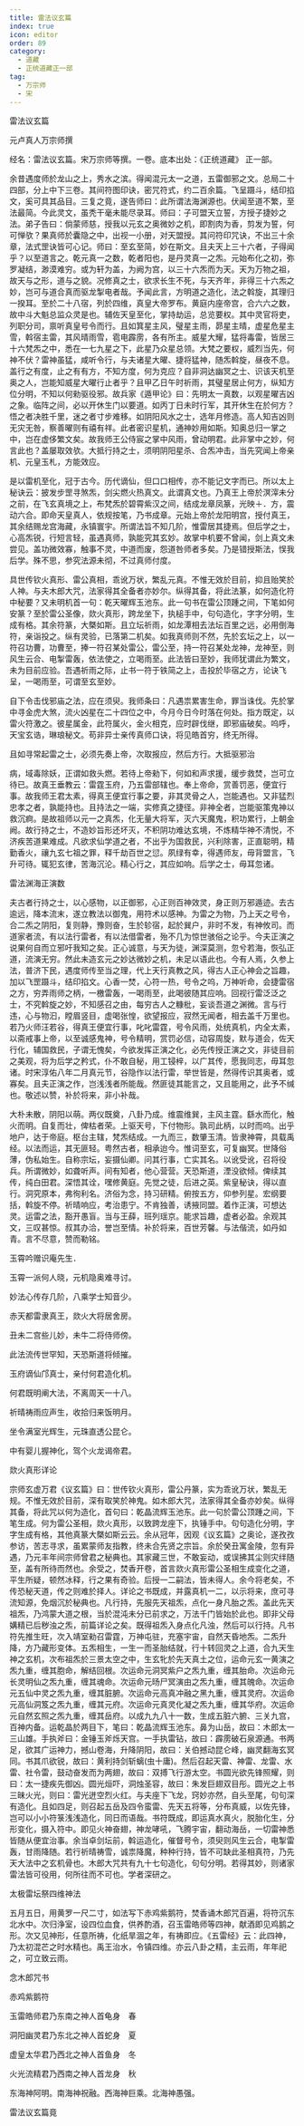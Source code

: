 ```yaml
---
title: 雷法议玄篇
index: true
icon: editor
order: 89
category:
  - 道藏
  - 正统道藏正一部
tag:
  - 万宗师
  - 宋
---
```


雷法议玄篇  

元卢真人万宗师撰  

经名：雷法议玄篇。宋万宗师等撰。一卷。底本出处：《正统道藏》 正一部。  

余昔遇度师於龙山之上，秀水之滨。得闻混元太一之道，五雷御邪之文。总局二十四部，分上中下三卷。其间符图印诀，密咒符式，约二百余篇。飞呈蹑斗，结印掐文，奚可具其品目。三复之竟，遂告师曰：此所谓法海渊源也。伏闻至道不繁，至法最简。今此灵文，虽秃干毫未能尽录耳。师曰：子可盟天立誓，方授子捷妙之法。弟子告曰：倘蒙师慈，授我以元玄之奥微妙之机，即割肉为香，剪发为誓，何可惮欤？果真师於囊隐之中，出视一小册，对天盟授。其问符印咒诀，不出三十余章，法式罡诀皆可心记。师曰：至玄至简，妙在斯文。且夫天上三十六者，子得闻乎？以至道言之。乾元真一之数，乾者阳也，是丹灵真一之炁。元始布化之初，弥罗凝结，渺漠难穷。或为轩为盖，为阙为宫，以三十六炁而为天。天为万物之祖，故天与之形，道与之貌。况修真之士，欲求长生不死，与天齐年，非得三十六炁之妙，岂可与道合真而驱龙掣电者哉。予闻此言，方明道之造化，法之斡旋，其理归一揆耳。至於二十八宿，列於四维，真皇大帝罗布。黄庭内座帝宫，合六六之数，故中斗大魁总监众灵是也。辅佐天皇至化，掌持劫运，总览要权。其中灵官将吏，列职分司，禀听真皇号令而行。且如箕星主风，璧星主雨，昴星主晴，虚星危星主雪，斡宿主雷，其风晴雨雪，雹电霹雳，各有所主。威星大耀，猛将毒雷，皆居三十六梵炁之中，悉在一七九星之下，此星乃众星总领。大梵之要权，威烈当先，何神不伏？雷神虽猛，咸听令行，与夫诸星大曜、捷将猛神，随炁斡旋，昼夜不息。盖行之有度，止之有有方，不知方度，何为克应？自非洞达幽冥之士、识该天机至奥之人，岂能知威星大曜行止者乎？且甲乙日午时祈雨，其璧星居止何方，纵知方位分明，不知以何勑驱役邪。故兵家《遁甲论》曰：先明太一真数，以观星曜吉凶之象。临阵之间，必以开休生门以要道。如丙丁日未时行军，其开休生在於何方？悟之者决胜千里，迷之者寸步难移。如阴阳风水之士，选年月修造。高人知吉凶则无灾无咎，察善曜则有禧有祥。此者密识星机，通神妙用如斯。知奥总归一掌之中，岂在虚侈繁文矣。故我师王公侍宸之掌中风雨，曾动明君。此非掌中之妙，何言此也？盖屡取效欤。大抵行持之士，须明阴阳星杀、合炁冲击，当先究闻上帝亲机、元皇玉札，方能效应。  

是以雷机至化，冠于古今。历代谪仙，但口口相传，亦不能记文字而已。所以太上秘诀云：披发步罡寻煞炁，剑尖燃火热真文。此谓真文也。乃真王上帝於溟滓未分之前，在飞玄真境之上，布梵炁於碧霄紫汉之间，结成龙章凤篆，光映＋．方，震动六合。即命天皇真人，依规按笔，乃书成章。元始上帝於龙阳明宫，授付真王，其余结赐龙宫海藏，永镇寰宇。所谓法旨不知几阶，惟雷居其捷焉。但后学之士，心高炁锐，行短言轻，虽遇真师，孰能究其玄妙。故掌中机要不曾闻，剑上真文未尝见。盖功微效寡，触事不灵，中道而废，怨道咎师者多矣。乃是错授斯法，悮我后学。殊不思，参究法源未彻，不过真师付度。  

具世传钦火真形、雷公真相，乖讹万状，繁乱元真。不惟无效於目前，抑且贻笑於人神。与夫木郎大咒，法家得其全备者亦妙尔。纵得其备，将此法篆，如何造化符中秘要？又未明机首一句：乾天曜辉玉池东。此一句书在雷公顶踵之间，下笔如何安篆？至於雷公圣像，欻火真形，跨龙坐下，执槌手中，句句造化，字字分明，生成有格。其余符篆，大槩如斯。且立坛祈雨，如龙潭相去法坛百里之远，必用倒海符，亲诣投之。纵有灵验，已落第二机矣。如我真师则不然，先於玄坛之上，以一符召功曹，功曹至，捧一符召某处雷公，雷公至，持一符召某处龙神，龙神至，则风生云合、电掣雷轰，依法使之，立喝雨至。此法皆曰至妙，我师犹谓此为繁文，未为目前应验。吾遇祈雨之际，止书一符于铁简之上，击投於毕宿之方，论诀飞呈，一喝雨至，可谓至玄至妙。  

自下令击伐邪庙之法，应在须臾。我师条曰：凡遇祟累害生命，罪当诛伐。先於掌中寻金虎大煞，流火凶星在二十四位之中，今月今日今时落在何处。指方既定，以雷火符激之。彼星属金，此符属火，金火相克，应时辟伐继，即邪庙破矣。呜呼，天宝玄诰，琳琅秘文。苟非异士亲传真师口诀，将见皓首穷，终无所得。  

且如寻常起雷之士，必须先奏上帝，次取报应，然后方行。大抵驱邪治  

病，域毒除妖，正谓如救头燃。若待上帝勑下，何如和声求援，缓步救焚，岂可立待已。故真王垂教云：雷霆玉府，乃五雷部辖也。奉上帝命，赏善罚恶，便宜行事。故我师王君太素，得真王便宜行事之要，非其灵骨之人，岂能遇也。又非猛烈忠孝之者，孰能持也。且持法之一端，实修真之捷径。非神全者，岂能驱策鬼神以救沉痾。是故祖师以元一之真炁，化无量大将军，灭六天魔鬼，积功累行，上朝金阙。故行持之士，不造妙旨形还坏灭，不积阴功难达玄境，不炼精华神不清悦，不济疾苦道果难成。凡欲求仙学道之者，不出乎为国救民，兴利除害，正直聪明，精勤香火，禳九玄七祖之罪，释千劫百世之愆。夙绿有幸，得遇师友，毋背盟言，飞升可待。辄犯玄律，苦海沉沦。精心行之，其应如响。后学之士，毋耳忽诸。  

雷法渊海正演数  

夫古者行持之士，以心感物，以正御邪，心正则百神效灵，身正则万邪遁迹。去古逾远，降本流末，遂立教法以御鬼，用符术以感神。为雷之为物，乃上天之号令，合二炁之阴阳，复则静，豫则奋，生於轸宿，起於巽户，非时不发，有神攸司。而道家者流，有以法行雷者，有以法借雷者，殆不几为惊世骇俗之论乎。今夫正演之说果何自而立邪吁我知之矣。正心诚意，与天为徒，渊深莫测，忽兮若海，恢弘正道，流演无穷。然此未造玄元之妙达微妙之机，未足以语此也。今有人焉，久参上法，普济下民，遇度师传至当之理，代上天行真教之风，得古人正心神会之旨趣，加以飞罡蹑斗，结印掐文。心香一焚，心符一热，号令之呜，万神听命，会捷雷宿之方，穷弄雨师之柄，一檄雷轰，一喝雨至，此喝彼随其应响。回视行雷泛泛之士，不究斡旋之妙，不知感召之由，每穷古人之糠枇，妄谈吾道之渊微。言与行违，心与物汩，瞠眉竖目，虚喝张惶，欲望报应，寂然无闻者，相去盖千万里也。若乃火师汪若谷，得真王便宜行事，叱叱雷霆，号令风雨，处统真机，内全太素，以斋戒事上帝，以至诚感鬼神，号令精明，赏罚必信，动容周旋，默与道会，佐天行化，辅国救民，子谓无愧矣，今欲发挥正演之化，必先传授正演之文，非徒目前之美观，将为后学之矜式，仆不敢自秘，用工锓梓，以广其传，愿我同志，毋耳忽诸。时宋淳佑八年二月真元节，谷隐作以法行雷，举世皆是，然得传识其奥者，或寡矣。且夫正演之作，岂浅浅者所能哉。然匪徒其能言之，又且能用之，此予不缄也。敬述以赞，补於将来，非小补哉。  

大朴未散，阴阳以萌。两仪既奠，八卦乃成。维震维巽，主风主霆。繇水而化，触火而明。自复而壮，俾枯者荣。上驱天号，下付物形。孰司此柄，以时而呜。出乎地户，达于帝庭。枢台主辖，梵炁结成。一九而三，数肇玉清。皆隶神霄，具载禹经。以法而运，其无匪轻。粤然古者，相承迨今。惟词至玄，可复幽冥。世降俗薄，伪私始生。自称宗坛，妄摄仙卿。问其行事，亡实其名。以讹受讹，召将役兵。所谓微妙，如聋听声。间有知者，他心营营。天恐斯道，湮没欲倾。俾续其传，纯白田君。深悟其诠，嘿修黄庭。先觉之徒，后进之英。紫皇秘诀，得以直行。洞究原本，弗徇利名。济俗为念，持习研精。俯按五方，仰参列星。宏纲要括，斡旋不停。祈晴响应，考治患宁。不肯独善，诱掖同盟。着作正演，可想达灵。运雷之法，豁开愚盲。当与王薛，班列瑶京。能求旨趣，虚者必盈。余观其文，三叹甚惊。叔其办洽，誉岂至情。补於将来，百世芳馨。与法偕流，如丹如青。言不尽意，赞而勒铭。  

玉霄吟赠识庵先生．  

玉霄一派何人晓，元机隐奥难寻讨。  

妙法心传存几阶，八乘学士知音少。  

赤天都雷隶真王，欻火大将居舍房。  

丑未二宫些儿妙，未牛二将侍师傍。  

此法流传世罕知，天恐斯道将倾摧。  

玉府谪仙邝真士，亲付何君造化机。  

何君既明阐大法，不离周天一十八。  

祈晴祷雨应声生，收拾归来饭明月。  

坐令满室光辉生，元珠直透公昆仑。  

中有婴儿握神化，驾个火龙谒帝君。  

欻火真形详论  

宗师玄虚万君《议玄篇》曰：世传钦火真形，雷公丹篆，实为乖讹万状，繁乱无规。不惟无效於目前，深有取笑於神鬼。如木郎大咒，法家得其全备亦妙矣。纵得其备，将此咒以何为造化，首句曰：乾晶流辉玉池东。此一句於雷公顶踵之间，下笔生成。何为雷公圣相，欻火真形，以致跨龙座下，执锤手中。句句造化分明，字字生成有格，其他真篆大槩如斯云云。余从冠年，因观《议玄篇》之奥论，遂孜孜参访，苦志寻求，虽累蒙师友指教，终未合先贤之宗旨。余於癸丑寓金陵，忽有异遇，乃元丰年间宗师曾君之秘典也。其家藏三世，不敢妄动，或误拂其尘则灾绊随至，盖有所待而然也。余受之，焚香开卷，首言欻火真形雷公圣相生成变化之道，平生所疑，顿然冰释，行之果有奇验。后授一二嗣法，皆未得人。余今将老矣，不传恐秘天道，传之则难於择人。详论之书既成，并露真机一二，以示将来，庶可寻流知源，免烟沉於秘典也。凡行持，先服先天祖炁，点化一身凡胎之炁。盖此先天祖炁，乃鸿蒙大道之根，当於混沌未分已前求之，万法千门皆始於此也。即非父母媾精已后秽浊之炁，前篇详论之矣。既得祖炁入身点化凡浊，然后可以行持。凡书符先推生旺，次入靖室勑召雷霆，万神屯驻，充塞宇宙，自然天昏地炁。二炁升降，方乃藏形变体。五炁相生，一生一而圣胎结就，行十转回灵之上道，合九天生神之玄机，次布祖炁於三景太空之中，生玄牝於先天真土之位，运命元玄一黄演之炁九重，缠其胞命，解结回根。次运命元洞冥紫户之炁九重，缠其胎命。次运命元长灵明仙之炁九重，缠其魂命。次运命元旸尸冥演由之炁九重，缠其魄命。次运命元五仙中灵之炁九重，缠其脏腑。次运命元高真冲融之黑九重，缠其灵府。次运命元高仙洞笈之炁九重，缠其元府。次运命元真灵化凝之炁九重，缠其华府。次运命元自然玄照之炁九重，缠其岳府。以成九九八十一数，生成五脏六腑、三关九宫，百神内备。运乾晶於两目下，笔曰：乾晶流辉玉池东。鼻为山岳，故曰：木郎太一三山雄。手执斧曰：金锤玉斧烁天宫。一手执雷钻，故曰：霹雳破石泉源通。书两足，欲其广运神力，撼山卷海，升降阴阳，故曰：关伯撼动昆仑峰，幽灵翻海玄冥同。书其爪欲锐，故曰：黄利持剑斩螭(虫十庸)。然后召起天雷、神雷、龙雷、水雷、社令雷，鼓动奋发而为两翅，故曰：双搏飞行游太空。书圆光欲先锋照耀，则曰：太一捷疾先御凶。圆光烜吓，洞烛圣容，故曰：朱发巨翅双目彤。圆光之上书三昧火光，则曰：雷光迸空烈火红。与夫座下飞龙，窍妙亦然，自头至尾，句句深有造化。且如四足，则召起五岳及四令蛮雷、先天五将等，分布真威，以佐先锋，岂可以小小符箓浅浅造化，同日而语哉。书符既成，即运真水真火，脱胎化生，分形变化，摄入符中。即见火神奋翅，神龙哮吼，飞腾宇宙，翻动海岳，一切雷神悉皆随从便宜治事。余当卓剑坛前，斡运造化，催督号令，须臾则风生云合，电掣雷轰，甘雨降随。若行祈晴祷雪，诚祟降魔，种种行持，皆不可缺此圣相真符，乃先天大法中之玄机骨也。木郎大咒共有九十七句造化，句句分明。若得其妙，则诸家雷法皆可役用，何所往而不可也。学者深研之。  

太极雷坛祭四维神法  

五月五日，用黄罗一尺二寸，如法写下赤鸡紫鹅符，焚香诵木郎咒百遍，将符沉东北水中。次归浄室，设四位血食，供养酌酒，召玉雷皓师等四神，献酒即见鸡鹅之形。次又见神形，任意所祷，化纸旱涸之年，有祷即应。《五雷经》云：此四神，乃太初混芒之时水精也。禹王治水，令镇四维。亦云八卦之精，主云雨，年年祀之，可立致云雨。  

念木郎咒书  

赤鸡紫鹅符  

玉雷皓师君乃东南之神人首龟身　春  

洞阳幽灵君乃东北之神人首蛇身　夏  

虚皇太华君乃西北之神人首鱼身　冬  

火光流精君乃西南之神人首龙身　秋  

东海神阿明。南海神祝融。西海神巨乘。北海神愚强。  

雷法议玄篇竟  
